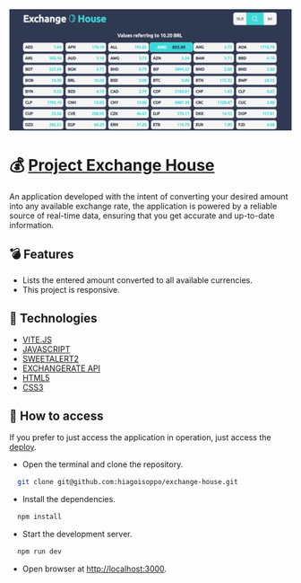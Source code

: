 <img src="/public/Preview.png" alt="Application Preview" />

# :moneybag: [Project Exchange House](https://exchangehouse.hiagoisoppo.vercel.app)

An application developed with the intent of converting your desired amount into any available exchange rate, the application is powered by a reliable source of real-time data, ensuring that you get accurate and up-to-date information.

## :bomb: Features

- Lists the entered amount converted to all available currencies.
- This project is responsive.

## :file_folder: Technologies

- [VITE.JS](https://vitejs.dev/)
- [JAVASCRIPT](https://developer.mozilla.org/en-US/docs/Web/JavaScript)
- [SWEETALERT2](https://sweetalert2.github.io/)
- [EXCHANGERATE API](https://exchangerate.host/#/)
- [HTML5](https://developer.mozilla.org/en-US/docs/Web/HTML)
- [CSS3](https://developer.mozilla.org/en-US/docs/Web/CSS)

## :closed_book: How to access
  If you prefer to just access the application in operation, just access the [deploy](https://exchangehouse.hiagoisoppo.vercel.app).
  - Open the terminal and clone the repository.
  ```bash
    git clone git@github.com:hiagoisoppo/exchange-house.git
  ```
  - Install the dependencies.
  ```bash
    npm install
  ```
  - Start the development server.
  ```bash
    npm run dev
  ```
  - Open browser at [http://localhost:3000](http://localhost:3000).
